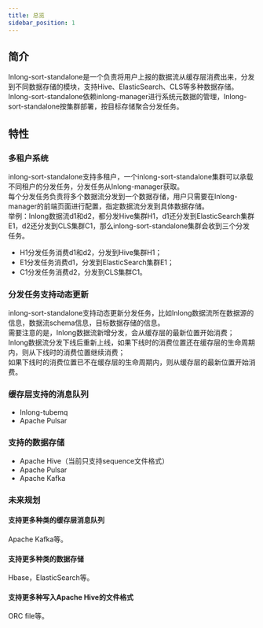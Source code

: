 ```yaml
---
title: 总览
sidebar_position: 1
---
```


## 简介
Inlong-sort-standalone是一个负责将用户上报的数据流从缓存层消费出来，分发到不同数据存储的模块，支持Hive、ElasticSearch、CLS等多种数据存储。  
Inlong-sort-standalone依赖inlong-manager进行系统元数据的管理，Inlong-sort-standalone按集群部署，按目标存储聚合分发任务。

## 特性
### 多租户系统
inlong-sort-standalone支持多租户，一个inlong-sort-standalone集群可以承载不同租户的分发任务，分发任务从Inlong-manager获取。  
每个分发任务负责将多个数据流分发到一个数据存储，用户只需要在Inlong-manager的前端页面进行配置，指定数据流分发到具体数据存储。  
举例：Inlong数据流d1和d2，都分发Hive集群H1，d1还分发到ElasticSearch集群E1，d2还分发到CLS集群C1，那么inlong-sort-standalone集群会收到三个分发任务。
- H1分发任务消费d1和d2，分发到Hive集群H1；
- E1分发任务消费d1，分发到ElasticSearch集群E1；
- C1分发任务消费d2，分发到CLS集群C1。

### 分发任务支持动态更新
inlong-sort-standalone支持动态更新分发任务，比如Inlong数据流所在数据源的信息，数据流schema信息，目标数据存储的信息。  
需要注意的是，Inlong数据流新增分发，会从缓存层的最新位置开始消费；  
Inlong数据流分发下线后重新上线，如果下线时的消费位置还在缓存层的生命周期内，则从下线时的消费位置继续消费；  
如果下线时的消费位置已不在缓存层的生命周期内，则从缓存层的最新位置开始消费。  

### 缓存层支持的消息队列
- Inlong-tubemq
- Apache Pulsar

### 支持的数据存储
- Apache Hive（当前只支持sequence文件格式）
- Apache Pulsar
- Apache Kafka

### 未来规划
#### 支持更多种类的缓存层消息队列
Apache Kafka等。

#### 支持更多种类的数据存储
Hbase，ElasticSearch等。

#### 支持更多种写入Apache Hive的文件格式
ORC file等。
